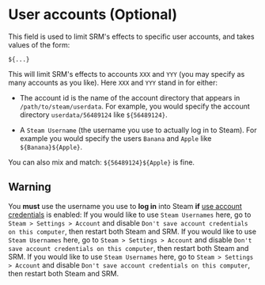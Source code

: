 # User accounts (Optional)

This field is used to limit SRM's effects to specific user accounts, and takes values of the form:

`${...}`

This will limit SRM's effects to accounts `XXX` and `YYY` (you may specify as many accounts as you like). Here `XXX` and `YYY` stand in for either:

* The account id is the name of the account directory that appears in `/path/to/steam/userdata`. For example, you would specify the account directory `userdata/56489124` like `${56489124}`.

* A `Steam Username` (the username you use to actually log in to Steam). For example you would specify the users `Banana` and `Apple` like `${Banana}${Apple}`.

You can also mix and match: `${56489124}${Apple}` is fine.

## Warning

You **must** use the username you use to **log in** into Steam **if** [use account credentials](#what-does-use-account-credentials-do) is enabled: If you would like to use `Steam Usernames` here, go to `Steam > Settings > Account` and disable `Don't save account credentials on this computer`, then restart both Steam and SRM. If you would like to use `Steam Usernames` here, go to `Steam > Settings > Account` and disable `Don't save account credentials on this computer`, then restart both Steam and SRM. If you would like to use `Steam Usernames` here, go to `Steam > Settings > Account` and disable `Don't save account credentials on this computer`, then restart both Steam and SRM.
